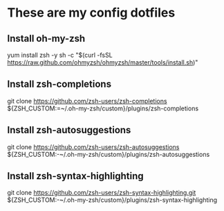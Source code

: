 # These are my config dotfiles


## Install oh-my-zsh

yum install zsh -y
sh -c "$(curl -fsSL https://raw.github.com/ohmyzsh/ohmyzsh/master/tools/install.sh)"

## Install zsh-completions

git clone https://github.com/zsh-users/zsh-completions ${ZSH_CUSTOM:=~/.oh-my-zsh/custom}/plugins/zsh-completions


## Install zsh-autosuggestions

git clone https://github.com/zsh-users/zsh-autosuggestions ${ZSH_CUSTOM:-~/.oh-my-zsh/custom}/plugins/zsh-autosuggestions

## Install zsh-syntax-highlighting

git clone https://github.com/zsh-users/zsh-syntax-highlighting.git ${ZSH_CUSTOM:-~/.oh-my-zsh/custom}/plugins/zsh-syntax-highlighting
